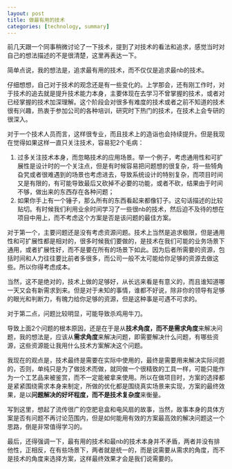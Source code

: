 ```yaml
---
layout: post
title: 做最有用的技术
categories: [technology, summary]
---
```


前几天跟一个同事稍微讨论了一下技术，提到了对技术的看法和追求，感觉当时对自己的想法描述的不是很清楚，这里再表达一下。

简单点说，我的想法是，追求最有用的技术，而不仅仅是追求最nb的技术。

仔细想想，自己对于技术的观念还是有一些变化的。上学那会，还有刚工作时，对于技术的追去就是提升技术能力本身，主要体现在去学习不曾掌握的技术，或者对已经掌握的技术加深理解。这个阶段会对很多有难度的技术或者之前不知道的技术很有兴趣，热衷于参加公司的各种培训，研究时下热门的技术，在技术上会专研的很深入。

对于一个技术人员而言，这样很专业，而且技术上的造诣也会持续提升。但是我现在觉得如果这样一直只关注技术，容易犯2个毛病：

1. 过多关注技术本身，而忽略技术的应用场景。举一个例子，考虑通用性和可扩展性是设计时的一个关注点，但是有时候容易把问题想的很复杂，将一些犄角旮旯或者很难遇到的场景也考虑进去，导致系统设计的特别复杂，而项目时间又是有限的，有可能导致最后又砍掉不必要的功能，或者不砍，结果由于时间不够，做出来的东西存在各种问题；
2. 如果你手上有一个锤子，那么所有的东西看起来都像钉子。这句话描述的比较贴切。有时候我们利用业余时间学习了一些很nb的技术，然后迫不及待的想在项目中用上，而不考虑这个方案是否是该问题的最佳方案。

对于第一个，主要问题还是没有考虑资源问题。技术上当然是追求极限，但是通用性和可扩展性都是相对的，很多时候我们要做的，是技术在我们可能的业务场景下通用，或者扩展性好，而不是要在所有的场景下如此。因为后者所需要的资源，包括时间和人力往往要比前者多很多，而公司一般不太可能给你足够的资源去做这些。所以你得考虑成本。

当然，这不是绝对的，技术上做的足够好，从长远来看是有意义的，而且谁知道哪一天又会有新需求到来。但是对于未知的事情，谁都不好说，除非你的领导有足够的眼光和判断力，有魄力给你足够的资源，但是这种事是可遇不可求的。

对于第二点，问题比较明显，可能导致杀鸡用牛刀。

导致上面2个问题的根本原因，还是在于是从**技术角度，而不是需求角度**来解决问题，我的想法是，应该从**需求角度**来解决问题，即需要解决什么问题，有哪些资源，这些资源能让我用什么技术方案解决这个问题。

我现在的观点是，技术最终是需要在实际中使用的，最终是需要用来解决实际问题的，否则，单纯只是为了做技术而做，就同做一个很精致的工具一样，可能只能作为一个工艺品来被鉴赏，而不一定能被拿来使用。所以在做项目时，方案的选择都是紧紧围绕需求本身来制定，所做的优化都是围绕真实场景来实现，方案的最终效果，是以**问题解决的好坏程度，而不是技术复杂度**来衡量。

写到这里，想起了流传很广的空肥皂盒和电风扇的故事，当然，故事本身的具体方案是否有问题不再讨论范围内，但是如何能用有效的方案最高效的解决问题这一个思路，倒是非常值得学习的。

最后，还得强调一下，最有用的技术和最nb的技术本身并不矛盾，两者并没有排他性，正相反，在有些场景下，两者就是统一的，而是说需要从需求的角度，而不是技术的角度来选择方案，这样最终效果才会是我们说需要的。